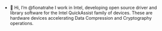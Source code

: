 - 👋 Hi, I’m @fionatrahe
I work in Intel, developing open source driver and library software for the Intel QuickAssist family of devices.
These are hardware devices accelerating Data Compression and Cryptography operations.

<!---
fionatrahe/fionatrahe is a ✨ special ✨ repository because its `README.md` (this file) appears on your GitHub profile.
You can click the Preview link to take a look at your changes.
--->
